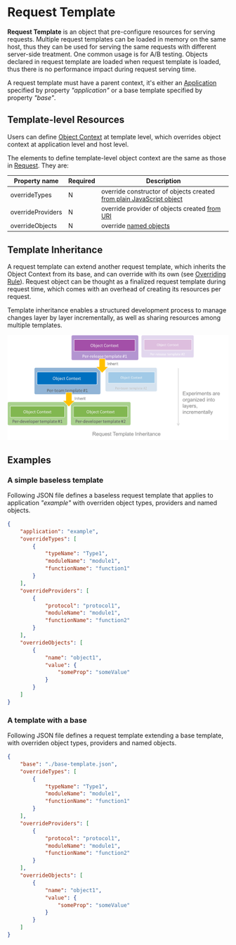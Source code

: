 # Request Template

**Request Template** is an object that pre-configure resources for serving requests. Multiple request templates can be loaded in memory on the same host, thus they can be used for serving the same requests with different server-side treatment. One common usage is for A/B testing. Objects declared in request template are loaded when request template is loaded, thus there is no performance impact during request serving time.

A request template must have a parent context, it's either an [Application](./application.md) specified by property *"application"* or a base template specified by property *"base"*.
## Template-level Resources
Users can define [Object Context](./object-context.md) at template level, which overrides object context at application level and host level.

The elements to define template-level object context are the same as those in [Request](./request.md). They are:

| Property name     | Required | Description                                                                                                              |
|-------------------|----------|--------------------------------------------------------------------------------------------------------------------------|
| overrideTypes     | N        | override constructor of objects created [from plain JavaScript object](./object-context.md#from-plain-javascript-object) |
| overrideProviders | N        | override provider of objects created [from URI](./object-context.md#from-uri)                                            |
| overrideObjects   | N        | override [named objects](./object-context.md#named-object)                                                               |


## Template Inheritance
A request template can extend another request template, which inherits the Object Context from its base, and can override with its own (see [Overriding Rule](./object-context.md#overriding-rule)). Request object can be thought as a finalized request template during request time, which comes with an overhead of creating its resources per request.

Template inheritance enables a structured development process to manage changes layer by layer incrementally, as well as sharing resources among multiple templates.

![Templates organized in layers](../images/request-template.png)

## Examples

### A simple baseless template 
Following JSON file defines a baseless request template  that applies to application *"example"* with overriden object types, providers and named objects.
```json
{
    "application": "example",
    "overrideTypes": [
        {
            "typeName": "Type1",
            "moduleName": "module1",
            "functionName": "function1"
        }
    ],
    "overrideProviders": [
        {
            "protocol": "protocol1",
            "moduleName": "module1",
            "functionName": "function2"
        }
    ],
    "overrideObjects": [
        {
            "name": "object1",
            "value": {
                "someProp": "someValue"
            }
        }
    ]
}
```
### A template with a base
Following JSON file defines a request template  extending a base template, with overriden object types, providers and named objects.
```json
{
    "base": "./base-template.json",
    "overrideTypes": [
        {
            "typeName": "Type1",
            "moduleName": "module1",
            "functionName": "function1"
        }
    ],
    "overrideProviders": [
        {
            "protocol": "protocol1",
            "moduleName": "module1",
            "functionName": "function2"
        }
    ],
    "overrideObjects": [
        {
            "name": "object1",
            "value": {
                "someProp": "someValue"
            }
        }
    ]
}
```